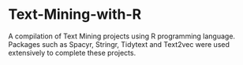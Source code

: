 # Text-Mining-with-R
A compilation of Text Mining projects using R programming language. Packages such as Spacyr, Stringr, Tidytext and Text2vec were used extensively to complete these projects.
